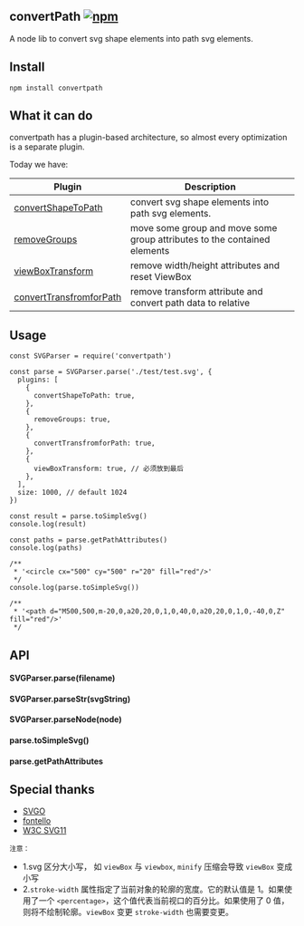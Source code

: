 ## convertPath [![npm](https://img.shields.io/badge/npm-convertpath-green.svg?style=flat-square)](https://www.npmjs.com/package/convertpath)

A node lib to convert svg shape elements into path svg elements.

## Install

```
npm install convertpath
```

## What it can do

convertpath has a plugin-based architecture, so almost every optimization is a separate plugin.

Today we have:

| Plugin                                                                                                              | Description                                                              |
| ------------------------------------------------------------------------------------------------------------------- | ------------------------------------------------------------------------ |
| [convertShapeToPath](https://github.com/pfan123/convertpath/blob/master/lib/filter/convertShapeToPath.js)           | convert svg shape elements into path svg elements.                       |
| [removeGroups](https://github.com/pfan123/convertpath/blob/master/lib/filter/removeGroups.js)                       | move some group and move some group attributes to the contained elements |
| [viewBoxTransform](https://github.com/pfan123/convertpath/blob/master/lib/filter/viewBoxTransform.js)               | remove width/height attributes and reset ViewBox                         |
| [convertTransfromforPath](https://github.com/pfan123/convertpath/blob/master/lib/filter/convertTransfromforPath.js) | remove transform attribute and convert path data to relative             |

## Usage

```
const SVGParser = require('convertpath')

const parse = SVGParser.parse('./test/test.svg', {
  plugins: [
    {
      convertShapeToPath: true,
    },
    {
      removeGroups: true,
    },
    {
      convertTransfromforPath: true,
    },
    {
      viewBoxTransform: true, // 必须放到最后
    },
  ],
  size: 1000, // default 1024
})

const result = parse.toSimpleSvg()
console.log(result)

const paths = parse.getPathAttributes()
console.log(paths)

/**
 * '<circle cx="500" cy="500" r="20" fill="red"/>'
 */
console.log(parse.toSimpleSvg())

/**
 * '<path d="M500,500,m-20,0,a20,20,0,1,0,40,0,a20,20,0,1,0,-40,0,Z" fill="red"/>'
 */

```

## API

#### SVGParser.parse(filename)

#### SVGParser.parseStr(svgString)

#### SVGParser.parseNode(node)

#### parse.toSimpleSvg()

#### parse.getPathAttributes

## Special thanks

- [SVGO](https://github.com/svg/svgo)
- [fontello](https://github.com/fontello/svgpath)
- [W3C SVG11](https://www.w3.org/TR/SVG11/)

`注意：`

- 1.svg 区分大小写， 如 `viewBox` 与 `viewbox`, `minify` 压缩会导致 `viewBox` 变成小写
- 2.`stroke-width` 属性指定了当前对象的轮廓的宽度。它的默认值是 1。如果使用了一个 `<percentage>`，这个值代表当前视口的百分比。如果使用了 0 值，则将不绘制轮廓。`viewBox` 变更 `stroke-width` 也需要变更。
